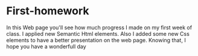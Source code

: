# First-homework
 In this Web page you'll see how much progress I made on my first week of class. I applied new Semantic Html elements. Also I added some new Css elements to have a better presentation on the web page.
 Knowing that, I hope you have a wonderfull day
